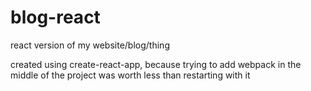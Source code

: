 # blog-react

react version of my website/blog/thing

created using create-react-app, because trying to add webpack in the middle of
the project was worth less than restarting with it
